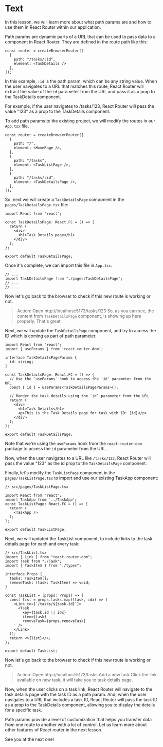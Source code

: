 # Text

In this lesson, we will learn more about what path params are and how to use them in React Router within our application.

Path params are dynamic parts of a URL that can be used to pass data to a component in React Router. They are defined in the route path like this:

```tsx
const router = createBrowserRouter([
  {
    path: "/tasks/:id",
    element: <TaskDetails />
  },
]);
```

In this example, `:id` is the path param, which can be any string value. When the user navigates to a URL that matches this route, React Router will extract the value of the `id` parameter from the URL and pass it as a prop to the TaskDetails component.

For example, if the user navigates to /tasks/123, React Router will pass the value "123" as a prop to the TaskDetails component.

To add path params to the existing project, we will modify the routes in our `App.tsx` file.
```tsx
const router = createBrowserRouter([
  {
    path: "/",
    element: <HomePage />,
  },
  {
    path: "/tasks",
    element: <TaskListPage />,
  },
  {
    path: "/tasks/:id",
    element: <TaskDetailsPage />,
  },
]);
```

So, next we will create a `TaskDetailsPage` component in the `pages/TaskDetailsPage.tsx` file:
```tsx
import React from 'react';

const TaskDetailsPage: React.FC = () => {
  return (
    <div>
      <h1>Task Details page</h1>
    </div>
  );
};

export default TaskDetailsPage;
```

Once it's complete, we can import this file in `App.tsx`.
```tsx
// ...
import TaskDetailsPage from "./pages/TaskDetailsPage";
// ...
// ...
```

Now let's go back to the browser to check if this new route is working or not.
> Action: Open http://localhost:5173/tasks/123
So, as you can see, the content from `TaskDetailsPage` component, is showing up here properly. That's great.

Next, we will update the `TaskDetailsPage` component, and try to access the ID which is coming as part of path parameter.
```tsx
import React from 'react';
import { useParams } from 'react-router-dom';

interface TaskDetailsPageParams {
  id: string;
}

const TaskDetailsPage: React.FC = () => {
  // Use the `useParams` hook to access the `id` parameter from the URL
  const { id } = useParams<TaskDetailsPageParams>();

  // Render the task details using the `id` parameter from the URL
  return (
    <div>
      <h1>Task Details</h1>
      <p>This is the Task Details page for task with ID: {id}</p>
    </div>
  );
};

export default TaskDetailsPage;
```

Note that we're using the `useParams` hook from the `react-router-dom` package to access the `id` parameter from the URL.


Now, when the user navigates to a URL like `/tasks/123`, React Router will pass the value "123" as the id prop to the `TaskDetailsPage` component.

Finally, let's modify the `TaskListPage` component in the `pages/TaskListPage.tsx` to import and use our existing TaskApp component:
```tsx
// src/pages/TaskListPage.tsx

import React from 'react';
import TaskApp from '../TaskApp';
const TaskListPage: React.FC = () => {
  return (
    <TaskApp />
  );
};

export default TaskListPage;
```

Next, we will updated the TaskList component, to include links to the task details page for each and every task:
```tsx
// src/TaskList.tsx
import { Link } from "react-router-dom";
import Task from "./Task";
import { TaskItem } from "./types";

interface Props {
  tasks: TaskItem[];
  removeTask: (task: TaskItem) => void;
}

const TaskList = (props: Props) => {
  const list = props.tasks.map((task, idx) => (
    <Link to={`/tasks/${task.id}`}>
      <Task
        key={task.id || idx}
        item={task}
        removeTask={props.removeTask}
      />
    </Link>
  ));
  return <>{list}</>;
};

export default TaskList;
```
Now let's go back to the browser to check if this new route is working or not.
> Action: Open http://localhost:5173/tasks
> Add a new task
> Click the link available on new task, it will take you to task details page.

Now, when the user clicks on a task link, React Router will navigate to the task details page with the task ID as a path param. And, when the user navigates to a URL that includes a task ID, React Router will pass the task ID as a prop to the TaskDetails component, allowing you to display the details for a specific task.

Path params provide a level of customization that helps you transfer data from one route to another with a lot of control. Let us learn more about other features of React router in the next lesson.

See you at the next one!


